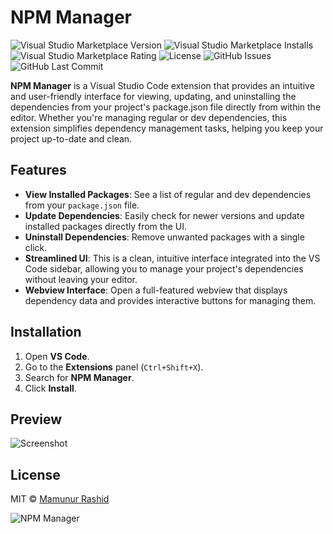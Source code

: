 # NPM Manager

![Visual Studio Marketplace Version](https://img.shields.io/visual-studio-marketplace/v/MamunnurRashid.npm-managerr)
![Visual Studio Marketplace Installs](https://img.shields.io/visual-studio-marketplace/i/MamunnurRashid.npm-manager)
![Visual Studio Marketplace Rating](https://img.shields.io/visual-studio-marketplace/r/MamunnurRashid.npm-manager)
![License](https://img.shields.io/github/license/rocke3/npm-manager)
![GitHub Issues](https://img.shields.io/github/issues/rocke3/npm-manager)
![GitHub Last Commit](https://img.shields.io/github/last-commit/rocke3/npm-manager)

**NPM Manager** is a Visual Studio Code extension that provides an intuitive and user-friendly interface for viewing, updating, and uninstalling the dependencies from your project's package.json file directly from within the editor. Whether you're managing regular or dev dependencies, this extension simplifies dependency management tasks, helping you keep your project up-to-date and clean.

## Features

- **View Installed Packages**: See a list of regular and dev dependencies from your `package.json` file.
- **Update Dependencies**: Easily check for newer versions and update installed packages directly from the UI.
- **Uninstall Dependencies**: Remove unwanted packages with a single click.
- **Streamlined UI**: This is a clean, intuitive interface integrated into the VS Code sidebar, allowing you to manage your project's dependencies without leaving your editor.
- **Webview Interface**: Open a full-featured webview that displays dependency data and provides interactive buttons for managing them.

## Installation

1. Open **VS Code**.
2. Go to the **Extensions** panel (`Ctrl+Shift+X`).
3. Search for **NPM Manager**.
4. Click **Install**.

## Preview

![Screenshot](https://mdrashid.com/screenshot.jpg)

## License

MIT © [Mamunur Rashid](https://mdrashid.com)

![NPM Manager](https://badgen.net/badge/NPM%20Dependency%20Explorer/Mamunur%20Rashid/blue?icon=visualstudio)
